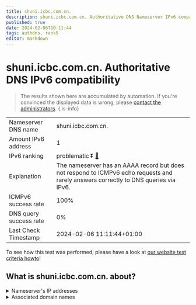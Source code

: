```yaml
---
title: shuni.icbc.com.cn.
description: shuni.icbc.com.cn. Authoritative DNS Nameserver IPv6 compatibility
published: true
date: 2024-02-06T10:11:44
tags: authdns, rank5
editor: markdown
---
```


# shuni.icbc.com.cn. Authoritative DNS IPv6 compatibility

> The results shown here are accumulated by automation. If you're convinced the displayed data is wrong, please [contact the administrators](/howto/chat). 
{.is-info}




|   |   |
| - | - |
| Nameserver DNS name | shuni.icbc.com.cn.
| Amount IPv6 address | 1
| IPv6 ranking | problematic :arrow_double_down: [🔗](/howto/ranking) |
| Explanation | The nameserver has an AAAA record but does not respond to ICMPv6 echo requests and rarely answers correctly to DNS queries via IPv6. |
| ICMPv6 success rate | 100%|
| DNS query success rate | 0% |
| Last Check Timestamp | 2024-02-06 11:11:44+01:00 |

To see how this test was performed, please have a look at [our website test criteria howto](/howto/testcriteria/authdns)!


## What is shuni.icbc.com.cn. about?




<details>
<summary>Nameserver's IP addresses</summary>

2408:8026:a0:1000::fffb

</details>



<details>
<summary>Associated domain names</summary>

www.icbc-ltd.com

</details>
